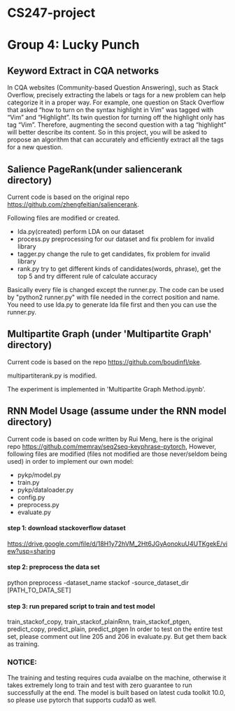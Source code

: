 # CS247-project
# Group 4: Lucky Punch

## Keyword Extract in CQA networks
In CQA websites (Community-based Question Answering), such as Stack Overflow, precisely extracting the labels or tags for a new problem can help categorize it in a proper way. For example, one question on Stack Overflow that asked “how to turn on the syntax highlight in Vim” was tagged with “Vim” and “Highlight”. Its twin question for turning off the highlight only has tag “Vim”. Therefore, augmenting the second question with a tag “highlight” will better describe its content. So in this project, you will be asked to propose an algorithm that can accurately and efficiently extract all the tags for a new question.

## Salience PageRank(under saliencerank directory)
Current code is based on the original repo https://github.com/zhengfeitian/saliencerank.

Following files are modified or created.
- lda.py(created)          perform LDA on our dataset
- process.py               preprocessing for our dataset and fix problem for invalid library
- tagger.py                change the rule to get candidates, fix problem for invalid library
- rank.py                  try to get different kinds of candidates(words, phrase), get the top 5 and try different rule of calculate accuracy

Basically every file is changed except the runner.py.
The code can be used by "python2 runner.py" with file needed in the correct position and name. You need to use lda.py to generate lda file first and then you can use the runner.py.

## Multipartite Graph (under 'Multipartite Graph' directory)
Current code is based on the repo https://github.com/boudinfl/pke.

multipartiterank.py is modified.

The experiment is implemented in 'Multipartite Graph Method.ipynb'.

## RNN Model Usage (assume under the RNN model directory)
Current code is based on code written by Rui Meng, here is the original repo https://github.com/memray/seq2seq-keyphrase-pytorch,
However, following files are modified (files not modified are those never/seldom being used) in order to implement our own model:
- pykp/model.py
- train.py
- pykp/dataloader.py
- config.py
- preprocess.py
- evaluate.py

#### step 1: download stackoverflow dataset 
https://drive.google.com/file/d/18H1y72hVM_2Ht6JGyAonokuU4UTKgekE/view?usp=sharing
#### step 2: preprocess the data set 
python preprocess -dataset_name stackof -source_dataset_dir [PATH_TO_DATA_SET]
#### step 3: run prepared script to train and test model
train_stackof_copy, train_stackof_plainRnn, train_stackof_ptgen, predict_copy, predict_plain, predict_ptgen
In order to test on the entire test set, please comment out line 205 and 206 in evaluate.py. But get them back as training.
### NOTICE: 
The training and testing requires cuda avaialbe on the machine, otherwise it takes extremely long to train and test with zero guarantee to run successfully at the end. The model is built based on latest cuda toolkit 10.0, so please use pytorch that supports cuda10 as well.
